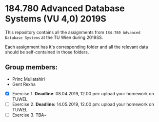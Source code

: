 # 184.780 Advanced Database Systems (VU 4,0) 2019S
This repository contains all the assignments from `184.780 Advanced Database Systems` at the TU Wien during 2019SS.

Each assignment has it's corresponding folder and all the relevant data should be self-contained in those folders.

## Group members:
* Princ Mullatahiri
* Gent Rexha

- [x] Exercise 1. **Deadline**: 08.04.2019, 12.00 pm: upload your homework on TUWEL
- [ ] Exercise 2. **Deadline:** 14.05.2019, 12.00 pm: upload your homework on TUWEL
- [ ] Exercise 3. TBA~
